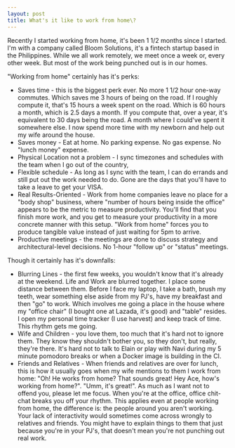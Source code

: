 ```yaml
---
layout: post
title: What's it like to work from home\?
---
```


Recently I started working from home, it's been 1 1/2 months since I started. I'm with a company called Bloom Solutions, it's a fintech startup based in the Philippines. While we all work remotely, we meet once a week or, every other week. But most of the work being punched out is in our homes. 

"Working from home" certainly has it's perks:

- Saves time - this is the biggest perk ever. No more 1 1/2 hour one-way commutes. Which saves me 3 hours of being on the road. If I roughly compute it, that's 15 hours a week spent on the road. Which is 60 hours a month, which is 2.5 days a month. If you compute that, over a year, it's equivalent to 30 days being the road. A month where I could've spent it somewhere else. I now spend more time with my newborn and help out my wife around the house.
- Saves money - Eat at home. No parking expense. No gas expense. No "lunch money" expense.
- Physical Location not a problem - I sync timezones and schedules with the team when I go out of the country, 
- Flexible schedule - As long as I sync with the team, I can do errands and still put out the work needed to do. Gone are the days that you'll have to take a leave to get your VISA.
- Real Results-Oriented - Work from home companies leave no place for a "body shop" business, where "number of hours being inside the office" appears to be the metric to measure productivity. You'll find that you finish more work, and you get to measure your productivity in a more concrete manner with this setup. "Work from home" forces you to produce tangible value instead of just waiting for 5pm to arrive.
- Productive meetings - the meetings are done to discuss strategy and architectural-level decisions. No 1-hour "follow up" or "status" meetings.

Though it certainly has it's downfalls:

- Blurring Lines - the first few weeks, you wouldn't know that it's already at the weekend. Life and Work are blurred together. I place some distance between them. Before I face my laptop, I take a bath, brush my teeth, wear something else aside from my PJ's, have my breakfast and then "go" to work. Which involves me going a place in the house where my "office chair" (I bought one at Lazada, it's good) and "table" resides. I open my personal time tracker (I use harvest) and keep track of time. This rhythm gets me going.
- Wife and Children - you love them, too much that it's hard not to ignore them. They know they shouldn't bother you, so they don't, but really, they're there. It's hard not to talk to Elain or play with Navi during my 5 minute pomodoro breaks or when a Docker image is building in the CI.
- Friends and Relatives - When friends and relatives are over for lunch, this is how it usually goes when my wife mentions to them I work from home: "Oh! He works from home? That sounds great! Hey Ace, how's working from home?". "Umm, it's great!". As much as I want not to offend you, please let me focus. When you're at the office, office chit-chat breaks you off your rhythm. This applies even at people working from home, the difference is: the people around you aren't working. Your lack of interactivity would sometimes come across wrongly to relatives and friends. You might have to explain things to them that just because you're in your PJ's, that doesn't mean you're not punching out real work.

